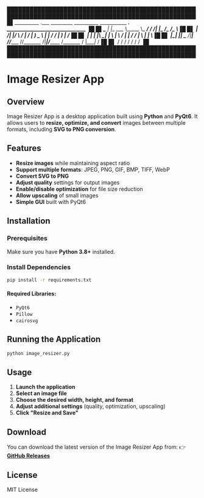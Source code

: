 

████████████████████████████████████████████████████████████████████████████████████████████████████
█▌__________ .___ _________ __________ ___________  _________.___ _______________________________ ▐█
█▌\______   \|   |\_   ___ \\______   \\_   _____/ /   _____/|   |\____    /\_   _____/\______   \▐█
█▌ |     ___/|   |/    \  \/ |       _/ |    __)_  \_____  \ |   |  /     /  |    __)_  |       _/▐█
█▌ |    |    |   |\     \____|    |   \ |        \ /        \|   | /     /_  |        \ |    |   \▐█
█▌ |____|    |___| \______  /|____|_  //_______  //_______  /|___|/_______ \/_______  / |____|_  /▐█
█▌                        \/        \/         \/         \/              \/        \/         \/ ▐█
████████████████████████████████████████████████████████████████████████████████████████████████████



# Image Resizer App

## Overview
Image Resizer App is a desktop application built using **Python** and **PyQt6**. It allows users to **resize, optimize, and convert** images between multiple formats, including **SVG to PNG conversion**.

## Features
- **Resize images** while maintaining aspect ratio
- **Support multiple formats**: JPEG, PNG, GIF, BMP, TIFF, WebP
- **Convert SVG to PNG**
- **Adjust quality** settings for output images
- **Enable/disable optimization** for file size reduction
- **Allow upscaling** of small images
- **Simple GUI** built with PyQt6

## Installation
### Prerequisites
Make sure you have **Python 3.8+** installed.

### Install Dependencies
```sh
pip install -r requirements.txt
```
#### Required Libraries:
- `PyQt6`
- `Pillow`
- `cairosvg`

## Running the Application
```sh
python image_resizer.py
```

## Usage
1. **Launch the application**
2. **Select an image file**
3. **Choose the desired width, height, and format**
4. **Adjust additional settings** (quality, optimization, upscaling)
5. **Click "Resize and Save"**

## Download
You can download the latest version of the Image Resizer App from:
👉 **[GitHub Releases](https://github.com/vladimirovertheworld/picresizer/releases)**

## License
MIT License

